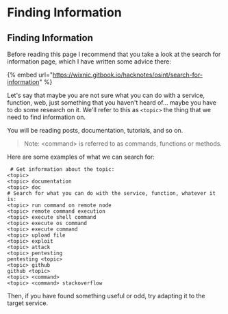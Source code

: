 # Finding Information

## Finding Information

Before reading this page I recommend that you take a look at the search for information page, which I have written some advice there:

{% embed url="https://wixnic.gitbook.io/hacknotes/osint/search-for-information" %}

Let's say that maybe you are not sure what you can do with a service, function, web, just something that you haven't heard of... maybe you have to do some research on it. We'll refer to this as `<topic>` the thing that we need to find information on.

You will be reading posts, documentation, tutorials, and so on.

> Note:  &lt;command&gt; is referred to as commands, functions or methods.

Here are some examples of what we can search for:

```text
 # Get information about the topic:
<topic>
<topic> documentation
<topic> doc
# Search for what you can do with the service, function, whatever it is:
<topic> run command on remote node
<topic> remote command execution
<topic> execute shell command
<topic> execute os command
<topic> execute command
<topic> upload file
<topic> exploit
<topic> attack
<topic> pentesting
pentesting <topic>
<topic> github
github <topic>
<topic> <command> 
<topic> <command> stackoverflow
```

Then, if you have found something useful or odd, try adapting it to the target service.

